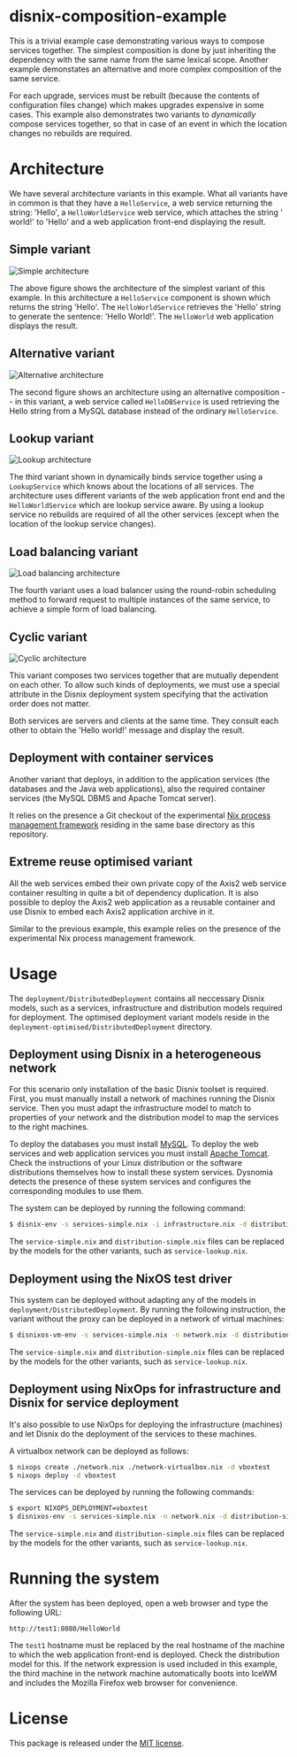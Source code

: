 disnix-composition-example
==========================
This is a trivial example case demonstrating various ways to compose services
together. The simplest composition is done by just inheriting the dependency with
the same name from the same lexical scope. Another example demonstates an
alternative and more complex composition of the same service.

For each upgrade, services must be rebuilt (because the contents of configuration
files change) which makes upgrades expensive in some cases. This example also
demonstrates two variants to *dynamically* compose services together, so that in
case of an event in which the location changes no rebuilds are required.

Architecture
============
We have several architecture variants in this example. What all variants have in
common is that they have a `HelloService`, a web service returning the string:
'Hello', a `HelloWorldService` web service, which attaches the string ' world!'
to 'Hello' and a web application front-end displaying the result.

Simple variant
--------------
![Simple architecture](doc/architecture-simple.png)

The above figure shows the architecture of the simplest variant of this example.
In this architecture a `HelloService` component is shown which returns the string
'Hello'. The `HelloWorldService` retrieves the 'Hello' string to generate the
sentence: 'Hello World!'. The `HelloWorld` web application displays the result.

Alternative variant
-------------------
![Alternative architecture](doc/architecture-composition.png)

The second figure shows an architecture using an alternative composition -- in
this variant, a web service called `HelloDBService` is used retrieving the Hello
string from a MySQL database instead of the ordinary `HelloService`.

Lookup variant
--------------
![Lookup architecture](doc/architecture-lookup.png)

The third variant shown in dynamically binds service together using a
`LookupService` which knows about the locations of all services. The architecture
uses different variants of the web application front end and the
`HelloWorldService` which are lookup service aware. By using a lookup service no
rebuilds are required of all the other services (except when the location of the
lookup service changes).

Load balancing variant
----------------------
![Load balancing architecture](doc/architecture-loadbalancing.png)

The fourth variant uses a load balancer using the round-robin scheduling method
to forward request to multiple instances of the same service, to achieve a
simple form of load balancing.

Cyclic variant
--------------
![Cyclic architecture](doc/architecture-cyclic.png)

This variant composes two services together that are mutually dependent on
each other. To allow such kinds of deployments, we must use a special attribute
in the Disnix deployment system specifying that the activation order does not
matter.

Both services are servers and clients at the same time. They consult each other
to obtain the 'Hello world!' message and display the result.

Deployment with container services
----------------------------------
Another variant that deploys, in addition to the application services
(the databases and the Java web applications), also the required container
services (the MySQL DBMS and Apache Tomcat server).

It relies on the presence a Git checkout of the experimental
[Nix process management framework](https://github.com/svanderburg/nix-processmgmt)
residing in the same base directory as this repository.

Extreme reuse optimised variant
-------------------------------
All the web services embed their own private copy of the Axis2 web service
container resulting in quite a bit of dependency duplication. It is also
possible to deploy the Axis2 web application as a reusable container and
use Disnix to embed each Axis2 application archive in it.

Similar to the previous example, this example relies on the presence of the
experimental Nix process management framework.

Usage
=====
The `deployment/DistributedDeployment` contains all neccessary Disnix models,
such as a services, infrastructure and distribution models required for
deployment. The optimised deployment variant models reside in the
`deployment-optimised/DistributedDeployment` directory.

Deployment using Disnix in a heterogeneous network
--------------------------------------------------
For this scenario only installation of the basic Disnix toolset is required.
First, you must manually install a network of machines running the Disnix
service. Then you must adapt the infrastructure model to match to properties of
your network and the distribution model to map the services to the right
machines.

To deploy the databases you must install [MySQL](http://www.mysql.com).
To deploy the web services and web application services you must install
[Apache Tomcat](http://tomcat.apache.org). Check the instructions of your Linux
distribution or the software distributions themselves how to install these system
services. Dysnomia detects the presence of these system services and configures
the corresponding modules to use them.

The system can be deployed by running the following command:

```bash
$ disnix-env -s services-simple.nix -i infrastructure.nix -d distribution-simple.nix
```

The `service-simple.nix` and `distribution-simple.nix` files can be replaced by
the models for the other variants, such as `service-lookup.nix`.

Deployment using the NixOS test driver
--------------------------------------
This system can be deployed without adapting any of the models in
`deployment/DistributedDeployment`. By running the following instruction, the
variant without the proxy can be deployed in a network of virtual machines:

```bash
$ disnixos-vm-env -s services-simple.nix -n network.nix -d distribution-simple.nix
```

The `service-simple.nix` and `distribution-simple.nix` files can be replaced by
the models for the other variants, such as `service-lookup.nix`.

Deployment using NixOps for infrastructure and Disnix for service deployment
----------------------------------------------------------------------------
It's also possible to use NixOps for deploying the infrastructure (machines) and
let Disnix do the deployment of the services to these machines.

A virtualbox network can be deployed as follows:

```bash
$ nixops create ./network.nix ./network-virtualbox.nix -d vboxtest
$ nixops deploy -d vboxtest
```

The services can be deployed by running the following commands:

```bash
$ export NIXOPS_DEPLOYMENT=vboxtest
$ disnixos-env -s services-simple.nix -n network.nix -d distribution-simple.nix --use-nixops
```

The `service-simple.nix` and `distribution-simple.nix` files can be replaced by
the models for the other variants, such as `service-lookup.nix`.

Running the system
==================
After the system has been deployed, open a web browser and type the following URL:

    http://test1:8080/HelloWorld

The `test1` hostname must be replaced by the real hostname of the machine to
which the web application front-end is deployed. Check the distribution model for
this. If the network expression is used included in this example, the third
machine in the network machine automatically boots into IceWM and includes the
Mozilla Firefox web browser for convenience.

License
=======
This package is released under the [MIT license](http://opensource.org/licenses/MIT).
